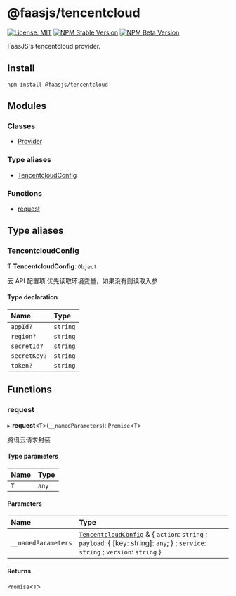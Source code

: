 # @faasjs/tencentcloud

[![License: MIT](https://img.shields.io/npm/l/@faasjs/tencentcloud.svg)](https://github.com/faasjs/faasjs/blob/main/packages/faasjs/tencentcloud/LICENSE)
[![NPM Stable Version](https://img.shields.io/npm/v/@faasjs/tencentcloud/stable.svg)](https://www.npmjs.com/package/@faasjs/tencentcloud)
[![NPM Beta Version](https://img.shields.io/npm/v/@faasjs/tencentcloud/beta.svg)](https://www.npmjs.com/package/@faasjs/tencentcloud)

FaasJS's tencentcloud provider.

## Install

    npm install @faasjs/tencentcloud

## Modules

### Classes

- [Provider](classes/Provider.md)

### Type aliases

- [TencentcloudConfig](modules.md#tencentcloudconfig)

### Functions

- [request](modules.md#request)

## Type aliases

### TencentcloudConfig

Ƭ **TencentcloudConfig**: `Object`

云 API 配置项
优先读取环境变量，如果没有则读取入参

#### Type declaration

| Name | Type |
| :------ | :------ |
| `appId?` | `string` |
| `region?` | `string` |
| `secretId?` | `string` |
| `secretKey?` | `string` |
| `token?` | `string` |

## Functions

### request

▸ **request**<`T`\>(`__namedParameters`): `Promise`<`T`\>

腾讯云请求封装

#### Type parameters

| Name | Type |
| :------ | :------ |
| `T` | `any` |

#### Parameters

| Name | Type |
| :------ | :------ |
| `__namedParameters` | [`TencentcloudConfig`](modules.md#tencentcloudconfig) & { `action`: `string` ; `payload`: { [key: string]: `any`;  } ; `service`: `string` ; `version`: `string`  } |

#### Returns

`Promise`<`T`\>
